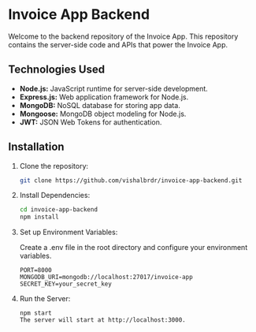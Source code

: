 # Invoice App Backend

Welcome to the backend repository of the Invoice App. This repository contains the server-side code and APIs that power the Invoice App.

## Technologies Used

- **Node.js:** JavaScript runtime for server-side development.
- **Express.js:** Web application framework for Node.js.
- **MongoDB:** NoSQL database for storing app data.
- **Mongoose:** MongoDB object modeling for Node.js.
- **JWT:** JSON Web Tokens for authentication.

## Installation

1. Clone the repository:

   ```bash
   git clone https://github.com/vishalbrdr/invoice-app-backend.git 
   ```
2. Install Dependencies:

    ```bash
    cd invoice-app-backend
    npm install
    ```
3. Set up Environment Variables:

    Create a .env file in the root directory and configure your environment variables.

    ```
    PORT=8000
    MONGODB_URI=mongodb://localhost:27017/invoice-app
    SECRET_KEY=your_secret_key
    ```
4. Run the Server:

    ```
    npm start
    The server will start at http://localhost:3000.
    ```




